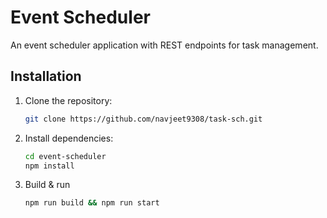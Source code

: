 # Event Scheduler

An event scheduler application with REST endpoints for task management.

## Installation

1. Clone the repository:

   ```bash
   git clone https://github.com/navjeet9308/task-sch.git

2. Install dependencies:

    ```bash
    cd event-scheduler
    npm install

3. Build & run 
    ```bash
    npm run build && npm run start        